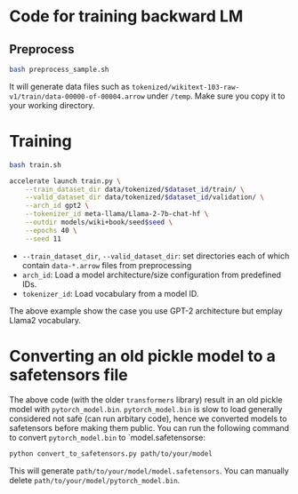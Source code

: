 # Code for training backward LM

## Preprocess

```sh
bash preprocess_sample.sh
```

It will generate data files such as `tokenized/wikitext-103-raw-v1/train/data-00000-of-00004.arrow` under `/temp`.
Make sure you copy it to your working directory.


# Training

```sh
bash train.sh
```

```sh
accelerate launch train.py \
    --train_dataset_dir data/tokenized/$dataset_id/train/ \
    --valid_dataset_dir data/tokenized/$dataset_id/validation/ \
    --arch_id gpt2 \
    --tokenizer_id meta-llama/Llama-2-7b-chat-hf \
    --outdir models/wiki+book/seed$seed \
    --epochs 40 \
    --seed 11
```

- `--train_dataset_dir`,  `--valid_dataset_dir`: set directories each of which contain `data-*.arrow` files from preprocessing
- `arch_id`: Load a model architecture/size configuration from predefined IDs.
- `tokenizer_id`: Load vocabulary from a model ID.

The above example show the case you use GPT-2 architecture but emplay Llama2 vocabulary.


# Converting an old pickle model to a safetensors file

The above code (with the older `transformers` library) result in an old pickle model with `pytorch_model.bin`.
`pytorch_model.bin` is slow to load generally considered not safe (can run arbitary code), hence we converted models to safetensors before making them public.
You can run the following command to convert `pytorch_model.bin` to `model.safetensorse:

```bash
python convert_to_safetensors.py path/to/your/model
```

This will generate `path/to/your/model/model.safetensors`.
You can manually delete `path/to/your/model/pytorch_model.bin`.

